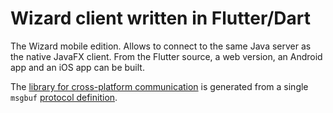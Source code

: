 # Wizard client written in Flutter/Dart

The Wizard mobile edition. Allows to connect to the same Java server as the native JavaFX client. From the Flutter
source, a web version, an Android app and an iOS app can be built. 

The [library for cross-platform communication](lib/msg.dart) is generated from a single `msgbuf` 
[protocol definition](../common/src/main/java/de/haumacher/wizard/msg/msg.proto).